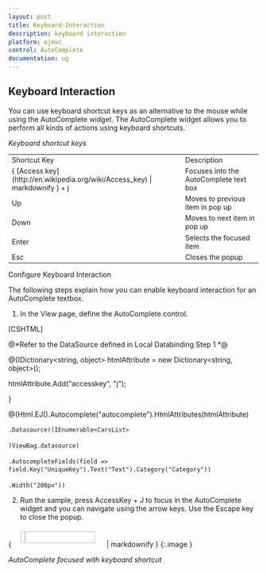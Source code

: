 ```yaml
---
layout: post
title: Keyboard-Interaction
description: keyboard interaction
platform: ejmvc
control: AutoComplete
documentation: ug
---
```


## Keyboard Interaction

You can use keyboard shortcut keys as an alternative to the mouse while using the AutoComplete widget. The AutoComplete widget allows you to perform all kinds of actions using keyboard shortcuts.

_Keyboard shortcut keys_

<table>
<tr>
<td>
Shortcut Key</td><td>
Description</td></tr>
<tr>
<td>
{ [Access key](http://en.wikipedia.org/wiki/Access_key) | markdownify } + j	</td><td>
Focuses into the AutoComplete text box</td></tr>
<tr>
<td>
Up</td><td>
Moves to previous item in pop up</td></tr>
<tr>
<td>
Down</td><td>
Moves to next item in pop up</td></tr>
<tr>
<td>
Enter</td><td>
Selects the focused item</td></tr>
<tr>
<td>
Esc</td><td>
Closes the popup</td></tr>
</table>


Configure Keyboard Interaction

The following steps explain how you can enable keyboard interaction for an AutoComplete textbox.



1. In the View page, define the AutoComplete control.



[CSHTML]



@*Refer to the DataSource defined in Local Databinding Step 1 *@

@{IDictionary<string, object> htmlAttribute = new Dictionary<string, object>();

htmlAttribute.Add("accesskey", "j");

}



@(Html.EJ().Autocomplete("autocomplete").HtmlAttributes(htmlAttribute)

    .Datasource((IEnumerable<CarsList>

    )ViewBag.datasource)

    .AutocompleteFields(field => field.Key("UniqueKey").Text("Text").Category("Category"))

    .Width("200px"))    



2. Run the sample, press AccessKey + J to focus in the AutoComplete widget and you can navigate using the arrow keys. Use the Escape key to close the popup.



{ ![](Keyboard-Interaction_images/Keyboard-Interaction_img1.png) | markdownify }
{:.image }


_AutoComplete focused with keyboard shortcut_

